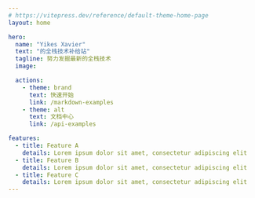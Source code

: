 ```yaml
---
# https://vitepress.dev/reference/default-theme-home-page
layout: home

hero:
  name: "Yikes Xavier"
  text: "的全栈技术补给站"
  tagline: 努力发掘最新的全栈技术
  image:

  actions:
    - theme: brand
      text: 快速开始
      link: /markdown-examples
    - theme: alt
      text: 文档中心
      link: /api-examples

features:
  - title: Feature A
    details: Lorem ipsum dolor sit amet, consectetur adipiscing elit
  - title: Feature B
    details: Lorem ipsum dolor sit amet, consectetur adipiscing elit
  - title: Feature C
    details: Lorem ipsum dolor sit amet, consectetur adipiscing elit
---
```

